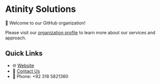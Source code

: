 # Atinity Solutions

👋 Welcome to our GitHub organization!

Please visit our [organization profile](https://github.com/atinitysol) to learn more about our services and approach.

## Quick Links

- 🌐 [Website](https://www.atinitysol.com)
- 📧 [Contact Us](mailto:atinitysol@gmail.com)
- 📱 Phone: +92 318 5821360
